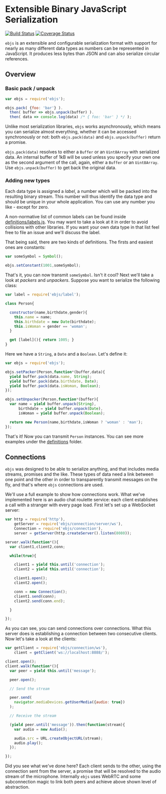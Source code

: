 # Extensible Binary JavaScript Serialization
[![Build Status][ci-img]][ci-url] [![Coverage Status][cover-img]][cover-url]

`ebjs` is an extensible and configurable serialization format with support for nearly as many different data types as numbers can be represented in JavaScript. It produces less bytes than JSON and can also serialize circular references.

## Overview

### Basic pack / unpack

```javascript
var ebjs = require('ebjs');

ebjs.pack( {foo: 'bar'} ).
  then( buffer => ebjs.unpack(buffer) ).
  then( data => console.log(data) /* { foo: 'bar' } */ );
```

Unlike most serialization libraries, `ebjs` works asynchronously, which means you can serialize almost everything, whether it can be accessed synchronously or not: both `ebjs.pack(data)` and `ebjs.unpack(buffer)` return a promise.

`ebjs.pack(data)` resolves to either a `Buffer` or an `Uint8Array` with serialized data. An internal buffer of 1kB will be used unless you specify your own one as the second argument of the call, again, either a `Buffer` or an `Uint8Array`. Use `ebjs.unpack(buffer)` to get back the original data.

### Adding new types

Each data type is assigned a *label*, a number which will be packed into the resulting binary stream. This number will thus identify the data type and should be unique in your whole application. You can use any number you like - except for zero.

A non-normative list of common labels can be found inside [definitions/labels.js](definitions/labels.js). You may want to take a look at it in order to avoid collisions with other libraries. If you want your own data type in that list feel free to file an issue and we'll discuss the label.

That being said, there are two kinds of definitions. The firsts and easiest ones are constants:

```javascript
var someSymbol = Symbol();

ebjs.setConstant(1001,someSymbol);
```

That's it, you can now transmit `someSymbol`. Isn't it cool? Next we'll take a look at *packers* and *unpackers*. Suppose you want to serialize the following class:

```javascript
var label = require('ebjs/label');

class Person{

  constructor(name,birthdate,gender){
    this.name = name;
    this.birthdate = new Date(birthdate);
    this.isWoman = gender == 'woman';
  }

  get [label](){ return 1005; }
}
```

Here we have a `String`, a `Date` and a `Boolean`. Let's define it:

```javascript
var ebjs = require('ebjs');

ebjs.setPacker(Person,function*(buffer,data){
  yield buffer.pack(data.name, String);
  yield buffer.pack(data.birthdate, Date);
  yield buffer.pack(data.isWoman, Boolean);
});

ebjs.setUnpacker(Person,function*(buffer){
  var name = yield buffer.unpack(String),
      birthdate = yield buffer.unpack(Date),
      isWoman = yield buffer.unpack(Boolean);

  return new Person(name,birthdate,isWoman ? 'woman' : 'man');
});
```

That's it! Now you can transmit `Person` instances. You can see more examples under the [definitions](definitions) folder.

## Connections

`ebjs` was designed to be able to serialize anything, and that includes media streams, promises and the like. These types of data need a link between one point and the other in order to transparently transmit messages on the fly, and that's where `ebjs` connections are used.

We'll use a full example to show how connections work. What we've implemented here is an audio chat roulette service: each client establishes a call with a stranger with every page load. First let's set up a WebSocket server:

```javascript
var http = require('http'),
    getServer = require('ebjs/connection/server/ws'),
    Connection = require('ebjs/connection'),
    server = getServer(http.createServer().listen(8080));

server.walk(function*(){
  var client1,client2,conn;

  while(true){

    client1 = yield this.until('connection');
    client2 = yield this.until('connection');

    client1.open();
    client2.open();

    conn = new Connection();
    client1.send(conn);
    client2.send(conn.end);

  }

});
```

As you can see, you can send connections over connections. What this server does is establishing a connection between two consecutive clients. Now let's take a look at the clients:

```javascript
var getClient = require('ebjs/connection/ws'),
    client = getClient('ws://localhost:8888/');

client.open();
client.walk(function*(){
  var peer = yield this.until('message');

  peer.open();

  // Send the stream

  peer.send(
    navigator.mediaDevices.getUserMedia({audio: true})
  );

  // Receive the stream

  (yield peer.until('message')).then(function(stream){
    var audio = new Audio();

    audio.src = URL.createObjectURL(stream);
    audio.play();
  });

});
```

Did you see what we've done here? Each client sends to the other, using the connection sent from the server, a promise that will be resolved to the audio stream of the microphone. Internally `ebjs` uses WebRTC and some subconnection magic to link both peers and achieve above shown level of abstraction.

[ci-img]: https://circleci.com/gh/manvalls/ebjs.svg?style=shield
[ci-url]: https://circleci.com/gh/manvalls/ebjs
[cover-img]: https://coveralls.io/repos/manvalls/ebjs/badge.svg?branch=master&service=github
[cover-url]: https://coveralls.io/github/manvalls/ebjs?branch=master
